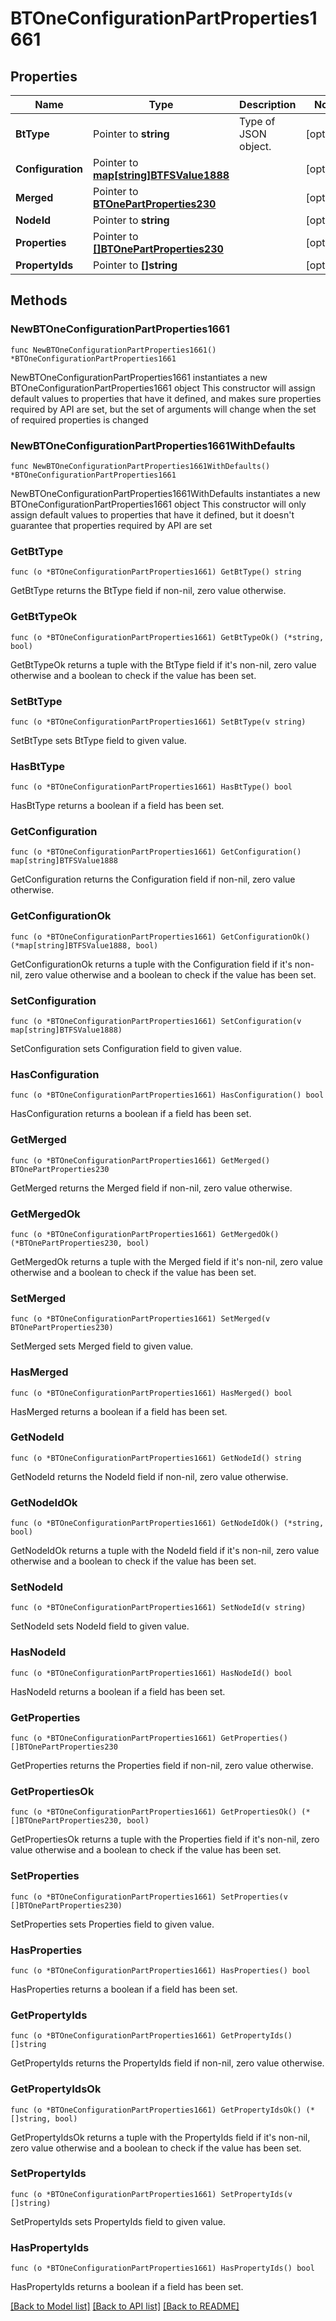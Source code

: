 # BTOneConfigurationPartProperties1661

## Properties

Name | Type | Description | Notes
------------ | ------------- | ------------- | -------------
**BtType** | Pointer to **string** | Type of JSON object. | [optional] 
**Configuration** | Pointer to [**map[string]BTFSValue1888**](BTFSValue1888.md) |  | [optional] 
**Merged** | Pointer to [**BTOnePartProperties230**](BTOnePartProperties230.md) |  | [optional] 
**NodeId** | Pointer to **string** |  | [optional] 
**Properties** | Pointer to [**[]BTOnePartProperties230**](BTOnePartProperties230.md) |  | [optional] 
**PropertyIds** | Pointer to **[]string** |  | [optional] 

## Methods

### NewBTOneConfigurationPartProperties1661

`func NewBTOneConfigurationPartProperties1661() *BTOneConfigurationPartProperties1661`

NewBTOneConfigurationPartProperties1661 instantiates a new BTOneConfigurationPartProperties1661 object
This constructor will assign default values to properties that have it defined,
and makes sure properties required by API are set, but the set of arguments
will change when the set of required properties is changed

### NewBTOneConfigurationPartProperties1661WithDefaults

`func NewBTOneConfigurationPartProperties1661WithDefaults() *BTOneConfigurationPartProperties1661`

NewBTOneConfigurationPartProperties1661WithDefaults instantiates a new BTOneConfigurationPartProperties1661 object
This constructor will only assign default values to properties that have it defined,
but it doesn't guarantee that properties required by API are set

### GetBtType

`func (o *BTOneConfigurationPartProperties1661) GetBtType() string`

GetBtType returns the BtType field if non-nil, zero value otherwise.

### GetBtTypeOk

`func (o *BTOneConfigurationPartProperties1661) GetBtTypeOk() (*string, bool)`

GetBtTypeOk returns a tuple with the BtType field if it's non-nil, zero value otherwise
and a boolean to check if the value has been set.

### SetBtType

`func (o *BTOneConfigurationPartProperties1661) SetBtType(v string)`

SetBtType sets BtType field to given value.

### HasBtType

`func (o *BTOneConfigurationPartProperties1661) HasBtType() bool`

HasBtType returns a boolean if a field has been set.

### GetConfiguration

`func (o *BTOneConfigurationPartProperties1661) GetConfiguration() map[string]BTFSValue1888`

GetConfiguration returns the Configuration field if non-nil, zero value otherwise.

### GetConfigurationOk

`func (o *BTOneConfigurationPartProperties1661) GetConfigurationOk() (*map[string]BTFSValue1888, bool)`

GetConfigurationOk returns a tuple with the Configuration field if it's non-nil, zero value otherwise
and a boolean to check if the value has been set.

### SetConfiguration

`func (o *BTOneConfigurationPartProperties1661) SetConfiguration(v map[string]BTFSValue1888)`

SetConfiguration sets Configuration field to given value.

### HasConfiguration

`func (o *BTOneConfigurationPartProperties1661) HasConfiguration() bool`

HasConfiguration returns a boolean if a field has been set.

### GetMerged

`func (o *BTOneConfigurationPartProperties1661) GetMerged() BTOnePartProperties230`

GetMerged returns the Merged field if non-nil, zero value otherwise.

### GetMergedOk

`func (o *BTOneConfigurationPartProperties1661) GetMergedOk() (*BTOnePartProperties230, bool)`

GetMergedOk returns a tuple with the Merged field if it's non-nil, zero value otherwise
and a boolean to check if the value has been set.

### SetMerged

`func (o *BTOneConfigurationPartProperties1661) SetMerged(v BTOnePartProperties230)`

SetMerged sets Merged field to given value.

### HasMerged

`func (o *BTOneConfigurationPartProperties1661) HasMerged() bool`

HasMerged returns a boolean if a field has been set.

### GetNodeId

`func (o *BTOneConfigurationPartProperties1661) GetNodeId() string`

GetNodeId returns the NodeId field if non-nil, zero value otherwise.

### GetNodeIdOk

`func (o *BTOneConfigurationPartProperties1661) GetNodeIdOk() (*string, bool)`

GetNodeIdOk returns a tuple with the NodeId field if it's non-nil, zero value otherwise
and a boolean to check if the value has been set.

### SetNodeId

`func (o *BTOneConfigurationPartProperties1661) SetNodeId(v string)`

SetNodeId sets NodeId field to given value.

### HasNodeId

`func (o *BTOneConfigurationPartProperties1661) HasNodeId() bool`

HasNodeId returns a boolean if a field has been set.

### GetProperties

`func (o *BTOneConfigurationPartProperties1661) GetProperties() []BTOnePartProperties230`

GetProperties returns the Properties field if non-nil, zero value otherwise.

### GetPropertiesOk

`func (o *BTOneConfigurationPartProperties1661) GetPropertiesOk() (*[]BTOnePartProperties230, bool)`

GetPropertiesOk returns a tuple with the Properties field if it's non-nil, zero value otherwise
and a boolean to check if the value has been set.

### SetProperties

`func (o *BTOneConfigurationPartProperties1661) SetProperties(v []BTOnePartProperties230)`

SetProperties sets Properties field to given value.

### HasProperties

`func (o *BTOneConfigurationPartProperties1661) HasProperties() bool`

HasProperties returns a boolean if a field has been set.

### GetPropertyIds

`func (o *BTOneConfigurationPartProperties1661) GetPropertyIds() []string`

GetPropertyIds returns the PropertyIds field if non-nil, zero value otherwise.

### GetPropertyIdsOk

`func (o *BTOneConfigurationPartProperties1661) GetPropertyIdsOk() (*[]string, bool)`

GetPropertyIdsOk returns a tuple with the PropertyIds field if it's non-nil, zero value otherwise
and a boolean to check if the value has been set.

### SetPropertyIds

`func (o *BTOneConfigurationPartProperties1661) SetPropertyIds(v []string)`

SetPropertyIds sets PropertyIds field to given value.

### HasPropertyIds

`func (o *BTOneConfigurationPartProperties1661) HasPropertyIds() bool`

HasPropertyIds returns a boolean if a field has been set.


[[Back to Model list]](../README.md#documentation-for-models) [[Back to API list]](../README.md#documentation-for-api-endpoints) [[Back to README]](../README.md)


